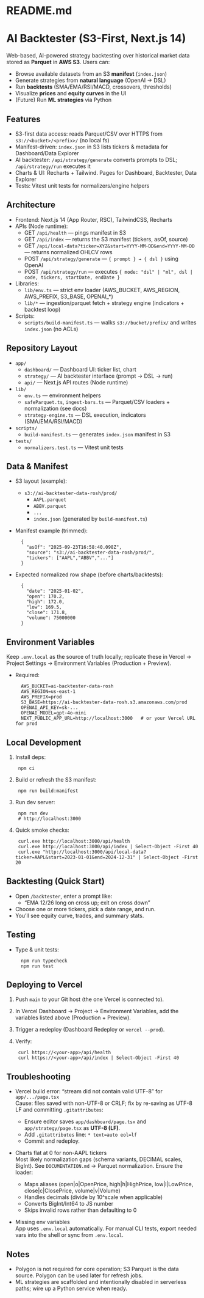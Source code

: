 # README.md

# AI Backtester (S3-First, Next.js 14)

Web-based, AI-powered strategy backtesting over historical market data stored as **Parquet** in **AWS S3**. Users can:
- Browse available datasets from an S3 **manifest** (`index.json`)
- Generate strategies from **natural language** (OpenAI → DSL)
- Run **backtests** (SMA/EMA/RSI/MACD, crossovers, thresholds)
- Visualize **prices** and **equity curves** in the UI
- (Future) Run **ML strategies** via Python

## Features

- S3-first data access: reads Parquet/CSV over HTTPS from `s3://<bucket>/<prefix>/` (no local fs)
- Manifest-driven: `index.json` in S3 lists tickers & metadata for Dashboard/Data Explorer
- AI backtester: `/api/strategy/generate` converts prompts to DSL; `/api/strategy/run` executes it
- Charts & UI: Recharts + Tailwind. Pages for Dashboard, Backtester, Data Explorer
- Tests: Vitest unit tests for normalizers/engine helpers

## Architecture

- Frontend: Next.js 14 (App Router, RSC), TailwindCSS, Recharts
- APIs (Node runtime):
    - GET `/api/health` — pings manifest in S3
    - GET `/api/index` — returns the S3 manifest (tickers, asOf, source)
    - GET `/api/local-data?ticker=XYZ&start=YYYY-MM-DD&end=YYYY-MM-DD` — returns normalized OHLCV rows
    - POST `/api/strategy/generate` — `{ prompt } → { dsl }` using OpenAI
    - POST `/api/strategy/run` — executes `{ mode: "dsl" | "ml", dsl | code, tickers, startDate, endDate }`
- Libraries:
    - `lib/env.ts` — strict env loader (AWS_BUCKET, AWS_REGION, AWS_PREFIX, S3_BASE, OPENAI_*)
    - `lib/*` — ingestion/parquet fetch + strategy engine (indicators + backtest loop)
- Scripts:
    - `scripts/build-manifest.ts` — walks `s3://bucket/prefix/` and writes `index.json` (no ACLs)

## Repository Layout

- `app/`
    - `dashboard/` — Dashboard UI: ticker list, chart
    - `strategy/` — AI backtester interface (prompt → DSL → run)
    - `api/` — Next.js API routes (Node runtime)
- `lib/`
    - `env.ts` — environment helpers
    - `safeParquet.ts`, `ingest-bars.ts` — Parquet/CSV loaders + normalization (see docs)
    - `strategy-engine.ts` — DSL execution, indicators (SMA/EMA/RSI/MACD)
- `scripts/`
    - `build-manifest.ts` — generates `index.json` manifest in S3
- `tests/`
    - `normalizers.test.ts` — Vitest unit tests

## Data & Manifest

- S3 layout (example):
    - `s3://ai-backtester-data-rosh/prod/`
        - `AAPL.parquet`
        - `ABBV.parquet`
        - `...`
        - `index.json`  (generated by `build-manifest.ts`)

- Manifest example (trimmed):

        {
          "asOf": "2025-09-23T16:58:40.098Z",
          "source": "s3://ai-backtester-data-rosh/prod/",
          "tickers": ["AAPL","ABBV","..."]
        }

- Expected normalized row shape (before charts/backtests):

        {
          "date": "2025-01-02",
          "open": 170.2,
          "high": 172.0,
          "low": 169.5,
          "close": 171.8,
          "volume": 75000000
        }

## Environment Variables

Keep `.env.local` as the source of truth locally; replicate these in Vercel → Project Settings → Environment Variables (Production + Preview).

- Required:

        AWS_BUCKET=ai-backtester-data-rosh
        AWS_REGION=us-east-1
        AWS_PREFIX=prod
        S3_BASE=https://ai-backtester-data-rosh.s3.amazonaws.com/prod
        OPENAI_API_KEY=sk-...
        OPENAI_MODEL=gpt-4o-mini
        NEXT_PUBLIC_APP_URL=http://localhost:3000   # or your Vercel URL for prod

## Local Development

1) Install deps:

        npm ci

2) Build or refresh the S3 manifest:

        npm run build:manifest

3) Run dev server:

        npm run dev
        # http://localhost:3000

4) Quick smoke checks:

        curl.exe http://localhost:3000/api/health
        curl.exe http://localhost:3000/api/index | Select-Object -First 40
        curl.exe "http://localhost:3000/api/local-data?ticker=AAPL&start=2023-01-01&end=2024-12-31" | Select-Object -First 20

## Backtesting (Quick Start)

- Open `/backtester`, enter a prompt like:
    - “EMA 12/26 long on cross up; exit on cross down”
- Choose one or more tickers, pick a date range, and run.
- You’ll see equity curve, trades, and summary stats.

## Testing

- Type & unit tests:

        npm run typecheck
        npm run test

## Deploying to Vercel

1) Push `main` to your Git host (the one Vercel is connected to).
2) In Vercel Dashboard → Project → Environment Variables, add the variables listed above (Production + Preview).
3) Trigger a redeploy (Dashboard Redeploy or `vercel --prod`).
4) Verify:

        curl https://<your-app>/api/health
        curl https://<your-app>/api/index | Select-Object -First 40

## Troubleshooting

- Vercel build error: “stream did not contain valid UTF-8” for `app/.../page.tsx`  
  Cause: files saved with non-UTF-8 or CRLF; fix by re-saving as UTF-8 LF and committing `.gitattributes`:
    - Ensure editor saves `app/dashboard/page.tsx` and `app/strategy/page.tsx` as **UTF-8 (LF)**.
    - Add `.gitattributes` line: `* text=auto eol=lf`
    - Commit and redeploy.

- Charts flat at 0 for non-AAPL tickers  
  Most likely normalization gaps (schema variants, DECIMAL scales, BigInt). See `DOCUMENTATION.md` → Parquet normalization. Ensure the loader:
    - Maps aliases (open|o|OpenPrice, high|h|HighPrice, low|l|LowPrice, close|c|ClosePrice, volume|v|Volume)
    - Handles decimals (divide by 10^scale when applicable)
    - Converts BigInt/Int64 to JS number
    - Skips invalid rows rather than defaulting to 0

- Missing env variables  
  App uses `.env.local` automatically. For manual CLI tests, export needed vars into the shell or sync from `.env.local`.

## Notes

- Polygon is not required for core operation; S3 Parquet is the data source. Polygon can be used later for refresh jobs.
- ML strategies are scaffolded and intentionally disabled in serverless paths; wire up a Python service when ready.
